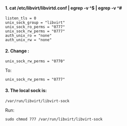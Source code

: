 #### 1. cat /etc/libvirt/libvirtd.conf | egrep -v ^$ | egrep -v ^#

```
listen_tls = 0
unix_sock_group = "libvirt"
unix_sock_ro_perms = "0777"
unix_sock_rw_perms = "0777"
auth_unix_ro = "none"
auth_unix_rw = "none"
```

#### 2. Change :

```
unix_sock_rw_perms = "0770"
```

To:

```
unix_sock_rw_perms = "0777"
```

#### 3. The local sock is:

```
/var/run/libvirt/libvirt-sock
```

Run:

```
sudo chmod 777 /var/run/libvirt/libvirt-sock
```
